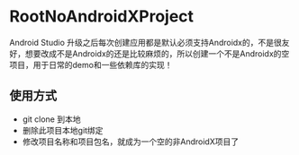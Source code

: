 # RootNoAndroidXProject
Android Studio 升级之后每次创建应用都是默认必须支持Androidx的，不是很友好，想要改成不是Androidx的还是比较麻烦的，所以创建一个不是Androidx的空项目，用于日常的demo和一些依赖库的实现！

## 使用方式
+ git clone 到本地
+ 删除此项目本地git绑定
+ 修改项目名称和项目包名，就成为一个空的非AndroidX项目了